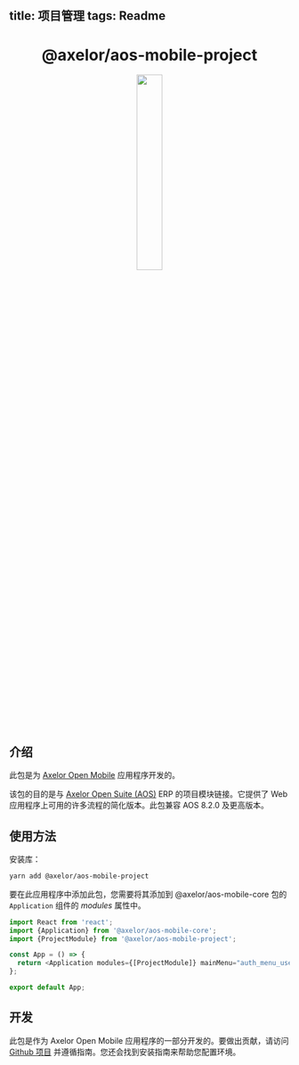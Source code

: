 <!--
 * @Author: macrogoal macrogoal@sina.com
 * @Date: 2025-09-16 20:25:38
 * @LastEditors: macrogoal macrogoal@sina.com
 * @LastEditTime: 2025-09-16 20:30:19
 * @FilePath: \axelor-mobile\packages\apps\project\README_zh.md
 * @Description: 这是默认设置,请设置`customMade`, 打开koroFileHeader查看配置 进行设置: https://github.com/OBKoro1/koro1FileHeader/wiki/%E9%85%8D%E7%BD%AE
-->
title: 项目管理
 tags: Readme
---

<h1 align="center">@axelor/aos-mobile-project</h1>

<div align="center">
    <img src="https://i.imgur.com/KJAAFlT.png" width="30%"/>
</div>

## 介绍

此包是为 [Axelor Open Mobile](https://github.com/axelor/axelor-mobile) 应用程序开发的。

该包的目的是与 [Axelor Open Suite (AOS)](https://github.com/axelor/axelor-open-suite) ERP 的项目模块链接。它提供了 Web 应用程序上可用的许多流程的简化版本。此包兼容 AOS 8.2.0 及更高版本。

## 使用方法

安装库：

```bash
yarn add @axelor/aos-mobile-project
```

要在此应用程序中添加此包，您需要将其添加到 @axelor/aos-mobile-core 包的 `Application` 组件的 _modules_ 属性中。

```typescript
import React from 'react';
import {Application} from '@axelor/aos-mobile-core';
import {ProjectModule} from '@axelor/aos-mobile-project';

const App = () => {
  return <Application modules={[ProjectModule]} mainMenu="auth_menu_user" />;
};

export default App;
```

## 开发

此包是作为 Axelor Open Mobile 应用程序的一部分开发的。要做出贡献，请访问 [Github 项目](https://github.com/axelor/axelor-mobile) 并遵循指南。您还会找到安装指南来帮助您配置环境。
